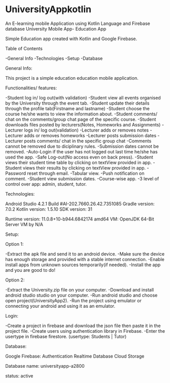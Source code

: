 # UniversityAppkotlin
An E-learning mobile Application using Kotlin Language and Firebase database
University Mobile App- Education App

Simple Education app created with Kotlin and Google Firebase.

Table of Contents

-General Info
-Technologies
-Setup
-Database

General Info:

This project is a simple education education mobile application.

Functionalities/ features: 

-Student log in/ log out(with validation)
-Student view all events organised by the University through the event tab.
-Student update their details through the profile tab(Firstname and lastname)
-Student choose the course he/she wants to view the information about.
-Student comments/ chat on the comments/group chat page of the specific course.
-Student downloads files posted by lecturers(Notes, Homeworks and Assignments)
-Lecturer logs in/ log out(validation)
-Lecturer adds or removes notes
-Lecturer adds or removes homeworks
-Lecturer posts submission dates
-Lecturer posts comments/ chat in the specific group chat
-Comments cannot be removed due to diciplinary rules.
-Submission dates cannot be removed.
-Auto-Login if the user has not logged out last time he/she has used the app.
-Safe Log-out(No access even on back press).
-Student views their student time table by clicking on textView provided in app.
-Student views their results by clicking on textView provided in app.
-Password reset through email.
-Tabular view.
-Push notification on comment.
-Student view submission dates.
-Course-wise app.
-3 level of control over app: admin, student, tutor.

Technologies:

Android Studio 4.2.1
Build #AI-202.7660.26.42.7351085
Gradle version: 7.0.2
Kotlin version: 1.5.10
SDK version: 31

Runtime version: 11.0.8+10-b944.6842174 amd64
VM: OpenJDK 64-Bit Server VM by N/A

Setup:

Option 1:

-Extract the apk file and send it to an android device.
-Make sure the device has enough storage and provided with a stable internet connection.
-Enable install apps from unknown sources temporarily(if needed).
-Install the app and you are good to do!

Option 2:

-Extract the University.zip file on your computer.
-Download and install android studio studio on your computer.
-Run android studio and choose open project(UniversityApp2).
-Run the project using emulator or connecting your android and using it as an emulator.

Login:

-Create a project in firebase and download the json file then paste it in the project file.
-Create users using authentication library in Firebase.
-Enter the usertype in firebase firestore. (usertype: Students | Tutor)


Database:

Google Firebase:
	Authentication
	Realtime Database
	Cloud Storage
	
Database name: universityapp-a2800

status: active
